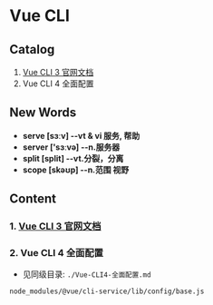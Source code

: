 # Vue CLI


## Catalog
1. [Vue CLI 3 官网文档](https://cli.vuejs.org/zh/guide/)
2. Vue CLI 4 全面配置




## New Words
- **serve [sɜːv]  --vt & vi 服务, 帮助**
- **server ['sɜːvə] --n.服务器**
- **split [split] --vt.分裂，分离**
- **scope [skəʊp] --n.范围 视野**




## Content

### 1. [Vue CLI 3 官网文档](https://cli.vuejs.org/zh/guide/)

### 2. Vue CLI 4 全面配置
- 见同级目录: `./Vue-CLI4-全面配置.md`


`node_modules/@vue/cli-service/lib/config/base.js`